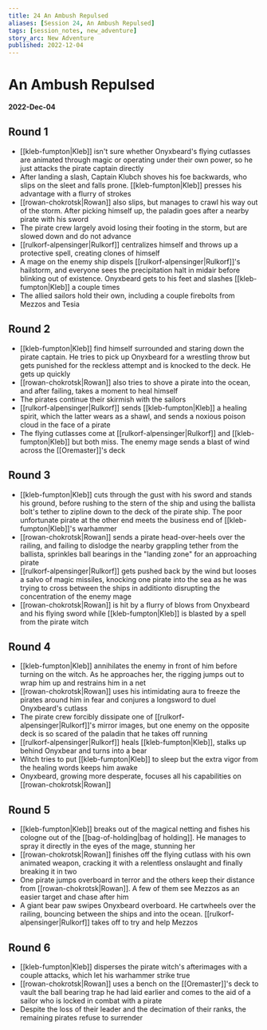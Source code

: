 ```yaml
---
title: 24 An Ambush Repulsed
aliases: [Session 24, An Ambush Repulsed]
tags: [session_notes, new_adventure]
story_arc: New Adventure
published: 2022-12-04
---
```

# An Ambush Repulsed
**2022-Dec-04**

## Round 1
- [[kleb-fumpton|Kleb]] isn't sure whether Onyxbeard's flying cutlasses are animated through magic or operating under their own power, so he just attacks the pirate captain directly
- After landing a slash, Captain Klubch shoves his foe backwards, who slips on the sleet and falls prone. [[kleb-fumpton|Kleb]] presses his advantage with a flurry of strokes
- [[rowan-chokrotsk|Rowan]] also slips, but manages to crawl his way out of the storm. After picking himself up, the paladin goes after a nearby pirate with his sword
- The pirate crew largely avoid losing their footing in the storm, but are slowed down and do not advance
- [[rulkorf-alpensinger|Rulkorf]] centralizes himself and throws up a protective spell, creating clones of himself
- A mage on the enemy ship dispels [[rulkorf-alpensinger|Rulkorf]]'s hailstorm, and everyone sees the precipitation halt in midair before blinking out of existence. Onyxbeard gets to his feet and slashes [[kleb-fumpton|Kleb]] a couple times
- The allied sailors hold their own, including a couple firebolts from Mezzos and Tesia

## Round 2
- [[kleb-fumpton|Kleb]] find himself surrounded and staring down the pirate captain. He tries to pick up Onyxbeard for a wrestling throw but gets punished for the reckless attempt and is knocked to the deck. He gets up quickly
- [[rowan-chokrotsk|Rowan]] also tries to shove a pirate into the ocean, and after failing, takes a moment to heal himself
- The pirates continue their skirmish with the sailors
- [[rulkorf-alpensinger|Rulkorf]] sends [[kleb-fumpton|Kleb]] a healing spirit, which the latter wears as a shawl, and sends a noxious poison cloud in the face of a pirate
- The flying cutlasses come at [[rulkorf-alpensinger|Rulkorf]] and [[kleb-fumpton|Kleb]] but both miss.  The enemy mage sends a blast of wind across the [[Oremaster]]'s deck

## Round 3
- [[kleb-fumpton|Kleb]] cuts through the gust with his sword and stands his ground, before rushing to the stern of the ship and using the ballista bolt's tether to zipline down to the deck of the pirate ship. The poor unfortunate pirate at the other end meets the business end of [[kleb-fumpton|Kleb]]'s warhammer
- [[rowan-chokrotsk|Rowan]] sends a pirate head-over-heels over the railing, and failing to dislodge the nearby grappling tether from the ballista, sprinkles ball bearings in the "landing zone" for an approaching pirate
- [[rulkorf-alpensinger|Rulkorf]] gets pushed back by the wind but looses a salvo of magic missiles, knocking one pirate into the sea as he was trying to cross between the ships in additionto disrupting the concentration of the enemy mage
- [[rowan-chokrotsk|Rowan]] is hit by a flurry of blows from Onyxbeard and his flying sword while [[kleb-fumpton|Kleb]] is blasted by a spell from the pirate witch

## Round 4
- [[kleb-fumpton|Kleb]] annihilates the enemy in front of him before turning on the witch. As he approaches her, the rigging jumps out to wrap him up and restrains him in a net
- [[rowan-chokrotsk|Rowan]] uses his intimidating aura to freeze the pirates around him in fear and conjures a longsword to duel Onyxbeard's cutlass
- The pirate crew forcibly dissipate one of [[rulkorf-alpensinger|Rulkorf]]'s mirror images, but one enemy on the opposite deck is so scared of the paladin that he takes off running
- [[rulkorf-alpensinger|Rulkorf]] heals [[kleb-fumpton|Kleb]], stalks up behind Onyxbear and turns into a bear
- Witch tries to put [[kleb-fumpton|Kleb]] to sleep but the extra vigor from the healing words keeps him awake
- Onyxbeard, growing more desperate, focuses all his capabilities on [[rowan-chokrotsk|Rowan]]

## Round 5
- [[kleb-fumpton|Kleb]] breaks out of the magical netting and fishes his cologne out of the [[bag-of-holding|bag of holding]]. He manages to spray it directly in the eyes of the mage, stunning her
- [[rowan-chokrotsk|Rowan]] finishes off the flying cutlass with his own animated weapon, cracking it with a relentless onslaught and finally breaking it in two
- One pirate jumps overboard in terror and the others keep their distance from [[rowan-chokrotsk|Rowan]]. A few of them see Mezzos as an easier target and chase after him
- A giant bear paw swipes Onyxbeard overboard. He cartwheels over the railing, bouncing between the ships and into the ocean. [[rulkorf-alpensinger|Rulkorf]] takes off to try and help Mezzos

## Round 6
- [[kleb-fumpton|Kleb]] disperses the pirate witch's afterimages with a couple attacks, which let his warhammer strike true
- [[rowan-chokrotsk|Rowan]] uses a bench on the [[Oremaster]]'s deck to vault the ball bearing trap he had laid earlier and comes to the aid of a sailor who is locked in combat with a pirate
- Despite the loss of their leader and the decimation of their ranks, the remaining pirates refuse to surrender